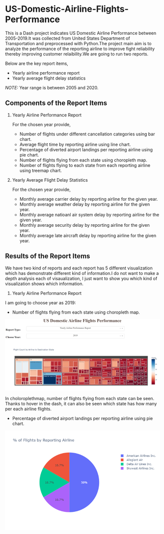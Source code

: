 # US-Domestic-Airline-Flights-Performance
This is a Dash project indicates US Domestic Airline Performance between 2005-2019.It was collected from United States Department of Transportation and preprocessed with Python.The project main aim is to analyze the performance of the reporting airline to improve fight reliability thereby improving customer relaibility.We are going to  run two reports.

Below are the key report items,

-   Yearly airline performance report 
-   Yearly average flight delay statistics

_NOTE:_ Year range is between 2005 and 2020.

## Components of the Report Items

1.  Yearly Airline Performance Report 

    For the chosen year provide,

    -   Number of flights under different cancellation categories using bar chart.
    -   Average flight time by reporting airline using line chart.
    -   Percentage of diverted airport landings per reporting airline using pie chart.
    -   Number of flights flying from each state using choropleth map.
    -   Number of flights flying to each state from each reporting airline using treemap chart.
2.  Yearly Average Flight Delay Statistics

    For the chosen year provide,

    -   Monthly average carrier delay by reporting airline for the given year.
    -   Monthly average weather delay by reporting airline for the given year.
    -   Monthly average natioanl air system delay by reporting airline for the given year.
    -   Monthly average security delay by reporting airline for the given year.
    -   Monthly average late aircraft delay by reporting airline for the given year.

## Results of  the Report Items

We have two kind of reports and each report has 5 different visualization which has demonstrate different kind of information.I do not want to make a depth analysis each of visaualization, I just want to show you which kind of visualization shows which information.

1.  Yearly Airline Performance Report 

I am going to choose year as 2019:
-   Number of flights flying from each state using choropleth map.

![alt text](https://github.com/bozanomer/US-Domestic-Airline-Flights-Performance/blob/main/Visualizations/Choloromap.PNG)

In choloroplethmap,  number of flights flying from each state can be seen. Thanks to hover in the dash, it can also be seen which state has how many per each airline flights.

-   Percentage of diverted airport landings per reporting airline using pie chart.

![alt text](https://github.com/bozanomer/US-Domestic-Airline-Flights-Performance/blob/main/Visualizations/newplot.png)
